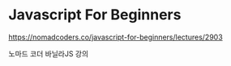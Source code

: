 # Javascript For Beginners

https://nomadcoders.co/javascript-for-beginners/lectures/2903

노마드 코더 바닐라JS 강의